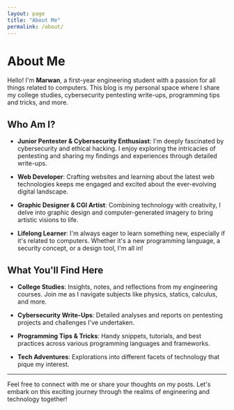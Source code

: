 ```yaml
---
layout: page
title: "About Me"
permalink: /about/
---
```


# About Me

Hello! I'm **Marwan**, a first-year engineering student with a passion for all things related to computers. This blog is my personal space where I share my college studies, cybersecurity pentesting write-ups, programming tips and tricks, and more.

## Who Am I?

- **Junior Pentester & Cybersecurity Enthusiast**: I'm deeply fascinated by cybersecurity and ethical hacking. I enjoy exploring the intricacies of pentesting and sharing my findings and experiences through detailed write-ups.

- **Web Developer**: Crafting websites and learning about the latest web technologies keeps me engaged and excited about the ever-evolving digital landscape.

- **Graphic Designer & CGI Artist**: Combining technology with creativity, I delve into graphic design and computer-generated imagery to bring artistic visions to life.

- **Lifelong Learner**: I'm always eager to learn something new, especially if it's related to computers. Whether it's a new programming language, a security concept, or a design tool, I'm all in!

## What You'll Find Here

- **College Studies**: Insights, notes, and reflections from my engineering courses. Join me as I navigate subjects like physics, statics, calculus, and more.

- **Cybersecurity Write-Ups**: Detailed analyses and reports on pentesting projects and challenges I've undertaken.

- **Programming Tips & Tricks**: Handy snippets, tutorials, and best practices across various programming languages and frameworks.

- **Tech Adventures**: Explorations into different facets of technology that pique my interest.

---

Feel free to connect with me or share your thoughts on my posts. Let's embark on this exciting journey through the realms of engineering and technology together!
